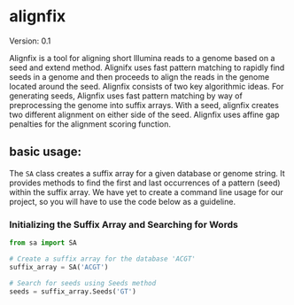 # alignfix

Version: 0.1

Alignfix is a tool for aligning short Illumina reads to a genome based on a seed and extend method.
Alignifx uses fast pattern matching to rapidly find seeds in a genome and then proceeds to align the reads 
in the genome located around the seed. Alignfix consists of two key algorithmic ideas. For generating seeds,
Alignfix uses fast pattern matching by way of preprocessing the genome into suffix arrays. With a seed, alignfix creates
two different alignment on either side of the seed. Alignfix uses affine gap penalties for the alignment scoring
function. 

## basic usage:

The `SA` class creates a suffix array for a given database or genome string. It provides methods to find the first and last occurrences of a pattern (seed) within the suffix array.
We have yet to create a command line usage for our project, so you will have to use the code below as a guideline.

### Initializing the Suffix Array and Searching for Words

```python
from sa import SA

# Create a suffix array for the database 'ACGT'
suffix_array = SA('ACGT')

# Search for seeds using Seeds method
seeds = suffix_array.Seeds('GT')
